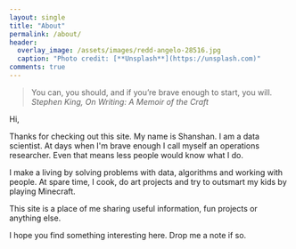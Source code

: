 ```yaml
---
layout: single
title: "About"
permalink: /about/
header:
  overlay_image: /assets/images/redd-angelo-28516.jpg
  caption: "Photo credit: [**Unsplash**](https://unsplash.com)"
comments: true
---
```


> You can, you should, and if you’re brave enough to start, you will.
> <cite> Stephen King, On Writing: A Memoir of the Craft</cite>

Hi, 

Thanks for checking out this site. My name is Shanshan. I am a data scientist. At days when I'm brave enough I call myself an operations researcher. Even that means less people would know what I do. 

I make a living by solving problems with data, algorithms and working with people. At spare time, I cook, do art projects and try to outsmart my kids by playing Minecraft. 

This site is a place of me sharing useful information, fun projects or anything else.

I hope you find something interesting here. Drop me a note if so.
